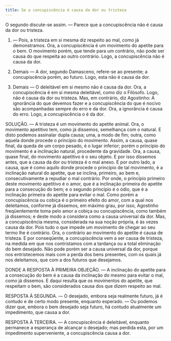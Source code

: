 ```yaml
---
title: Se a concupiscência é causa da dor ou tristeza
---
```


O segundo discute-se assim. — Parece que a concupiscência não é causa da dor ou tristeza.  

1. — Pois, a tristeza em si mesma diz respeito ao mal, como já demonstramos. Ora, a concupiscência é um movimento do apetite para o bem. O movimento porém, que tende para um contrário, não pode ser causa do que respeita ao outro contrário. Logo, a concupiscência não é causa da dor.  

2. Demais — A dor, segundo Damasceno, refere-se ao presente; a concupiscência porém, ao futuro. Logo, esta não é causa da dor.  

3. Demais — O deleitável em si mesmo não é causa da dor. Ora, a concupiscência é em si mesma deleitável, como diz o Filósofo. Logo, não é causa da dor ou tristeza.  Mas, em contrário, diz Agostinho: A ignorância do que devemos fazer e a concupiscência do que é nocivo são acompanhadas sempre do erro e da dor. Ora, a ignorância é causa do erro. Logo, a concupiscência o é da dor.  

SOLUÇÃO. — A tristeza é um movimento do apetite animal. Ora, o movimento apetitivo tem, como já dissemos, semelhança com o natural. E disto podemos assinalar dupla causa; uma, a modo de fim; outra, como aquela donde procede o princípio do movimento. Assim, a causa, quase final, da queda de um corpo pesado, é o lugar inferior; porém o princípio do movimento é a inclinação natural, procedente da gravidade. Ora, a causa, quase final, do movimento apetitivo é o seu objeto. E por isso dissemos antes, que a causa da dor ou tristeza é o mal anexo. E por outro lado, a causa, que é como aquilo donde procede o princípio de tal movimento, é a inclinação natural do apetite, que se inclina, primeiro, ao bem e, consecutivamente a repudiar o mal contrário. Por onde, o princípio primeiro deste movimento apetitivo é o amor, que é a inclinação primeira do apetite para a consecução do bem; e o segundo princípio é o ódio, que é a inclinação primeira do apetite para evitar o mal.  Como porém a concupiscência ou cobiça é o primeiro efeito do amor, com a qual nos deleitamos, conforme já dissemos, em máximo grau, por isso, Agostinho freqüentemente toma pelo amor a cobiça ou concupiscência, como também já dissemos; e deste modo a considera como a causa universal da dor.  Mas, a concupiscência mesma, considerada na sua noção própria, é às vezes causa da dor. Pois tudo o que impede um movimento de chegar ao seu termo lhe é contrário. Ora, o contrário ao movimento do apetite é causa de tristeza. E por conseqüente, a concupiscência vem a ser causa de tristeza, na medida em que nos contristamos com a tardança ou a total eliminação do bem desejado. Não pode porém ser a causa universal da dor, porque nos entristecemos mais com a perda dos bens presentes, com os quais já nos deleitamos, que com a dos futuros que desejamos.  

DONDE A RESPOSTA À PRIMEIRA OBJEÇÃO. — A inclinação do apetite para a consecução do bem é a causa da inclinação do mesmo para evitar o mal, como já dissemos. E daqui resulta que os movimentos do apetite, que respeitam o bem, são considerados causa dos que dizem respeito ao mal. 

RESPOSTA À SEGUNDA. — O desejado, embora seja realmente futuro, já é contudo e de certo modo presente, enquanto esperado. — Ou podemos dizer que, embora o bem desejado seja futuro, há contudo atualmente um impedimento, que causa a dor.  

RESPOSTA À TERCEIRA. — A concupiscência é deleitável, enquanto permanece a esperança de alcançar o desejado; mas perdida esta, por um impedimento superveniente, a concupiscência causa a dor.